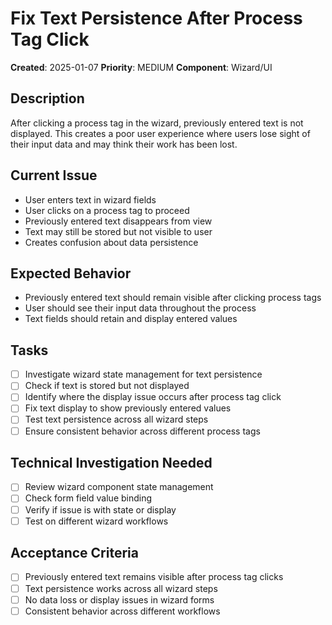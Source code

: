 # Fix Text Persistence After Process Tag Click

**Created**: 2025-01-07
**Priority**: MEDIUM
**Component**: Wizard/UI

## Description
After clicking a process tag in the wizard, previously entered text is not displayed. This creates a poor user experience where users lose sight of their input data and may think their work has been lost.

## Current Issue
- User enters text in wizard fields
- User clicks on a process tag to proceed
- Previously entered text disappears from view
- Text may still be stored but not visible to user
- Creates confusion about data persistence

## Expected Behavior
- Previously entered text should remain visible after clicking process tags
- User should see their input data throughout the process
- Text fields should retain and display entered values

## Tasks
- [ ] Investigate wizard state management for text persistence
- [ ] Check if text is stored but not displayed
- [ ] Identify where the display issue occurs after process tag click
- [ ] Fix text display to show previously entered values
- [ ] Test text persistence across all wizard steps
- [ ] Ensure consistent behavior across different process tags

## Technical Investigation Needed
- [ ] Review wizard component state management
- [ ] Check form field value binding
- [ ] Verify if issue is with state or display
- [ ] Test on different wizard workflows

## Acceptance Criteria
- [ ] Previously entered text remains visible after process tag clicks
- [ ] Text persistence works across all wizard steps
- [ ] No data loss or display issues in wizard forms
- [ ] Consistent behavior across different workflows 